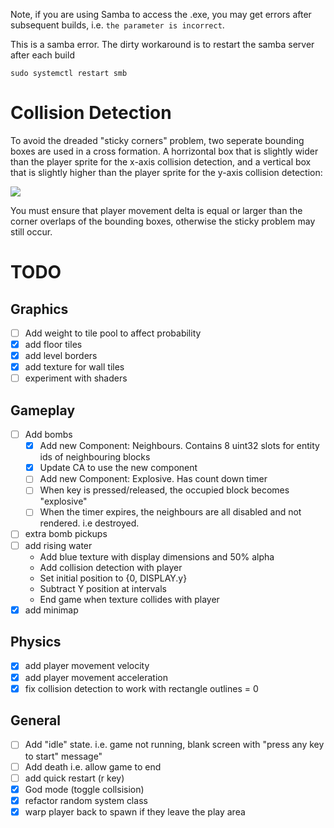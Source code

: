 
Note, if you are using Samba to access the .exe, you may get errors after subsequent builds, i.e. `the parameter is incorrect`.

This is a samba error. The dirty workaround is to restart the samba server after each build

```
sudo systemctl restart smb
```

# Collision Detection

To avoid the dreaded "sticky corners" problem, two seperate bounding boxes are used in a cross formation. A horrizontal box that is slightly wider than the player sprite for the x-axis collision detection, and a vertical box that is slightly higher than the player sprite for the y-axis collision detection:

![](cross_bounding_box.svg)

You must ensure that player movement delta is equal or larger than the corner overlaps of the bounding boxes, otherwise the sticky problem may still occur.


# TODO
## Graphics
- [ ] Add weight to tile pool to affect probability
- [x] add floor tiles
- [x] add level borders
- [x] add texture for wall tiles
- [ ] experiment with shaders
## Gameplay
- [ ] Add bombs
    - [x] Add new Component: Neighbours. Contains 8 uint32 slots for entity ids of neighbouring blocks 
    - [x] Update CA to use the new component
    - [ ] Add new Component: Explosive. Has count down timer
    - [ ] When key is pressed/released, the occupied block becomes "explosive"
    - [ ] When the timer expires, the neighbours are all disabled and not rendered. i.e destroyed.
- [ ] extra bomb pickups
- [ ] add rising water
    - Add blue texture with display dimensions and 50% alpha 
    - Add collision detection with player
    - Set initial position to {0, DISPLAY.y}
    - Subtract Y position at intervals
    - End game when texture collides with player
- [x] add minimap
## Physics
- [x] add player movement velocity
- [x] add player movement acceleration
- [x] fix collision detection to work with rectangle outlines = 0

## General
- [ ] Add "idle" state. i.e. game not running, blank screen with "press any key to start" message"
- [ ] Add death i.e. allow game to end
- [ ] add quick restart (r key)
- [x] God mode (toggle collsision)
- [x] refactor random system class
- [x] warp player back to spawn if they leave the play area